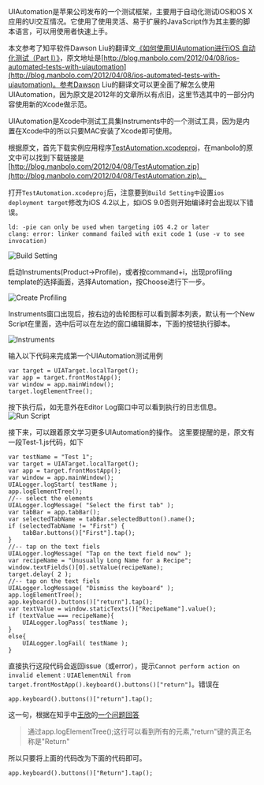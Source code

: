 UIAutomation是苹果公司发布的一个测试框架，主要用于自动化测试iOS和OS X应用的UI交互情况。它使用了使用灵活、易于扩展的JavaScript作为其主要的脚本语言，可以用使用者快速上手。

本文参考了知平软件Dawson Liu的翻译文[《如何使用UIAutomation进行iOS 自动化测试（Part I）》](http://www.cnblogs.com/vowei/archive/2012/08/10/2631949.html)，原文地址是[http://blog.manbolo.com/2012/04/08/ios-automated-tests-with-uiautomation](http://blog.manbolo.com/2012/04/08/ios-automated-tests-with-uiautomation)。参考Dawson Liu的翻译文可以更全面了解怎么使用UIAutomation，因为原文是2012年的文章所以有点旧，这里节选其中的一部分内容使用新的Xcode做示范。

UIAutomation是Xcode中测试工具集Instruments中的一个测试工具，因为是内置在Xcode中的所以只要MAC安装了Xcode即可使用。

根据原文，首先下载实例应用程序[TestAutomation.xcodeproj](http://blog.manbolo.com/2012/04/08/TestAutomation.zip)，在manbolo的原文中可以找到下载链接是[http://blog.manbolo.com/2012/04/08/TestAutomation.zip](http://blog.manbolo.com/2012/04/08/TestAutomation.zip)。

打开`TestAutomation.xcodeproj`后，注意要到`Build Setting中`设置`ios deployment target`修改为iOS 4.2以上，如iOS 9.0否则开始编译时会出现以下错误。

```
ld: -pie can only be used when targeting iOS 4.2 or later 
clang: error: linker command failed with exit code 1 (use -v to see invocation)
```

![Build Setting](http://SunnyRx.github.io/img/in-post/post-UIAutomation-BuildSettings.png)

启动Instruments(Product->Profile)，或者按command+i，出现profiling template的选择画面，选择Automation，按Choose进行下一步。

![Create Profiling](http://SunnyRx.github.io/img/in-post/post-UIAutomation-createProfiling.png)

Instruments窗口出现后，按右边的齿轮图标可以看到脚本列表，默认有一个New Script在里面，选中后可以在左边的窗口编辑脚本，下面的按钮执行脚本。

![Instruments](http://SunnyRx.github.io/img/in-post/post-UIAutomation-Automation.png)

输入以下代码来完成第一个UIAutomation测试用例

```
var target = UIATarget.localTarget();
var app = target.frontMostApp();
var window = app.mainWindow();
target.logElementTree();
```

按下执行后，如无意外在Editor Log窗口中可以看到执行的日志信息。
![Run Script](http://SunnyRx.github.io/img/in-post/post-UIAutomation-runScript.png)

接下来，可以跟着原文学习更多UIAutomation的操作。
这里要提醒的是，原文有一段Test-1.js代码，如下

```
var testName = "Test 1";
var target = UIATarget.localTarget();
var app = target.frontMostApp();
var window = app.mainWindow();
UIALogger.logStart( testName );
app.logElementTree();
//-- select the elements
UIALogger.logMessage( "Select the first tab" );
var tabBar = app.tabBar();
var selectedTabName = tabBar.selectedButton().name();
if (selectedTabName != "First") {
    tabBar.buttons()["First"].tap();
}
//-- tap on the text fiels
UIALogger.logMessage( "Tap on the text field now" );
var recipeName = "Unusually Long Name for a Recipe";
window.textFields()[0].setValue(recipeName);
target.delay( 2 );
//-- tap on the text fiels
UIALogger.logMessage( "Dismiss the keyboard" );
app.logElementTree();
app.keyboard().buttons()["return"].tap();
var textValue = window.staticTexts()["RecipeName"].value();
if (textValue === recipeName){
    UIALogger.logPass( testName ); 
}
else{
    UIALogger.logFail( testName ); 
}
```

直接执行这段代码会返回issue（或error），提示`Cannot perform action on invalid element：UIAElementNil from  target.frontMostApp().keyboard().buttons()["return"]`。错误在

```
app.keyboard().buttons()["return"].tap();
```

这一句，根据在知乎中[王欣](https://www.zhihu.com/people/wang-xin-97-55)的[一个问题回答](https://www.zhihu.com/question/22178379/answer/24594521)

>通过app.logElementTree();这行可以看到所有的元素,"return"键的真正名称是"Return"

所以只要将上面的代码改为下面的代码即可。

```
app.keyboard().buttons()["Return"].tap();
```